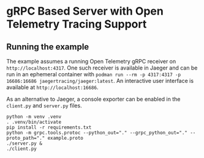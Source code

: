 # gRPC Based Server with Open Telemetry Tracing Support

## Running the example

The example assumes a running Open Telemetry gRPC receiver on `http://localhost:4317`.
One such receiver is available in Jaeger and can be run in an ephemeral container with
`podman run --rm -p 4317:4317 -p 16686:16686 jaegertracing/jaeger:latest`. An interactive
user interface is available at `http://localhost:16686`.

As an alternative to Jaeger, a console exporter can be enabled in the `client.py` and `server.py` files.

```shell
python -m venv .venv
. .venv/bin/activate
pip install -r requirements.txt
python -m grpc.tools.protoc --python_out="." --grpc_python_out="." --proto_path="." example.proto
./server.py &
./client.py
```
